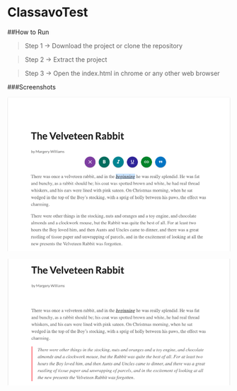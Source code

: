 # ClassavoTest
##How to Run


> Step 1 -> Download the project or clone the repository

> Step 2 -> Extract the project

> Step 3 -> Open the index.html in chrome or any other web browser



###Screenshots


![](https://raw.githubusercontent.com/HimanDev/ClassavoTest/master/ss/Screen%20Shot%202019-04-25%20at%208.16.23%20PM.png)

![](https://github.com/HimanDev/ClassavoTest/blob/master/ss/Screen%20Shot%202019-04-25%20at%208.25.35%20PM.png?raw=true)

